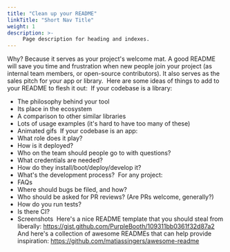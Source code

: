 ```yaml
---
title: "Clean up your README"
linkTitle: "Short Nav Title"
weight: 1
description: >-
     Page description for heading and indexes.
---
```


Why? Because it serves as your project's welcome mat. A good README will save you time and frustration when new people join your project (as internal team members, or open-source contributors). It also serves as the sales pitch for your app or library.
​
Here are some ideas of things to add to your README to flesh it out:
​
If your codebase is a library:
- The philosophy behind your tool
- Its place in the ecosystem
- A comparison to other similar libraries
- Lots of usage examples (it's hard to have too many of these)
- Animated gifs
​
If your codebase is an app:
- What role does it play?
- How is it deployed?
- Who on the team should people go to with questions?
- What credentials are needed?
- How do they install/boot/deploy/develop it?
- What's the development process?
​
For any project:
- FAQs
- Where should bugs be filed, and how?
- Who should be asked for PR reviews? (Are PRs welcome, generally?)
- How do you run tests?
- Is there CI?
- Screenshots
​
Here's a nice README template that you should steal from liberally:
​https://gist.github.com/PurpleBooth/109311bb0361f32d87a2​
​
And here's a collection of awesome READMEs that can help provide inspiration:
​https://github.com/matiassingers/awesome-readme​
